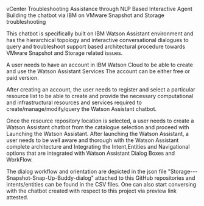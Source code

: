vCenter Troubleshooting Assistance through NLP Based Interactive Agent
Building the chatbot via IBM on VMware Snapshot and Storage troubleshooting

This chatbot is specifically built on IBM Watson Assistant environment and has the hierarchical topology and interactive conversational dialogues to query and troubleshoot support based architectural procedure towards VMware Snapshot and Storage related issues.

A user needs to have an account in IBM Watson Cloud to be able to create and use the Watson Assistant Services The account can be either free or paid version.

After creating an account, the user needs to register and select a particular resource list to be able to create and provide the necessary computational and infrastructural resources and services required to create/manage/modify/query the Watson Assistant chatbot.

Once the resource repository location is selected, a user needs to create a Watson Assistant chatbot from the catalogue selection and proceed with Launching the Watson Assistant. After launching the Watson Assistant, a user needs to be well aware and thorough with the Watson Assistant complete architecture and Integrating the Intent,Entities and Navigational options that are integrated with Watson Assistant Dialog Boxes and WorkFlow.

The dialog workflow and orientation are depicted in the json file "Storage---Snapshot-Snap-Up-Buddy-dialog" attached to this GitHub repositories and intents/entities can be found in the CSV files. One can also start conversing with the chatbot created with respect to this project via preview link attested.

